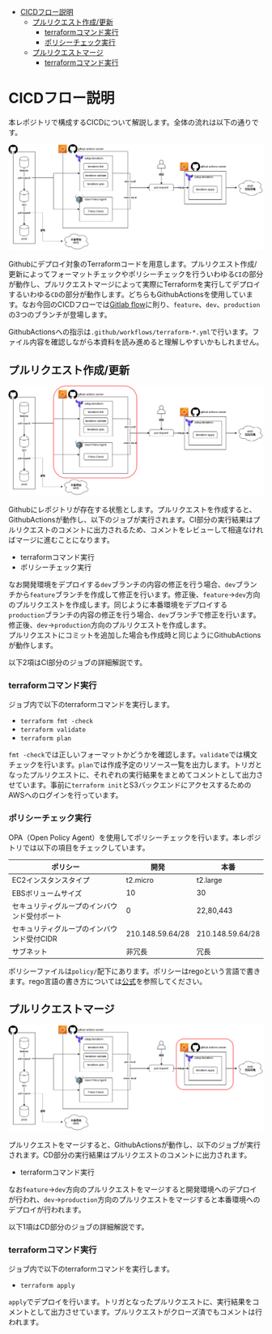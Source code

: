 - [CICDフロー説明](#cicdフロー説明)
  - [プルリクエスト作成/更新](#プルリクエスト作成更新)
    - [terraformコマンド実行](#terraformコマンド実行)
    - [ポリシーチェック実行](#ポリシーチェック実行)
  - [プルリクエストマージ](#プルリクエストマージ)
    - [terraformコマンド実行](#terraformコマンド実行-1)

# CICDフロー説明

本レポジトリで構成するCICDについて解説します。全体の流れは以下の通りです。  

![全体図](./../images/cicd-all.png)

Githubにデプロイ対象のTerraformコードを用意します。プルリクエスト作成/更新によってフォーマットチェックやポリシーチェックを行ういわゆる`CI`の部分が動作し、プルリクエストマージによって実際にTerraformを実行してデプロイするいわゆる`CD`の部分が動作します。どちらもGithubActionsを使用しています。なお今回のCICDフローでは[Gitlab flow]()に則り、`feature`、`dev`、`production`の3つのブランチが登場します。  

GithubActionsへの指示は`.github/workflows/terraform-*.yml`で行います。ファイル内容を確認しながら本資料を読み進めると理解しやすいかもしれません。

## プルリクエスト作成/更新
![CI図](./../images/cicd-ci.png)

Githubにレポジトリが存在する状態とします。プルリクエストを作成すると、GithubActionsが動作し、以下のジョブが実行されます。CI部分の実行結果はプルリクエストのコメントに出力されるため、コメントをレビューして相違なければマージに進むことになります。  
- terraformコマンド実行
- ポリシーチェック実行

なお開発環境をデプロイする`dev`ブランチの内容の修正を行う場合、`dev`ブランチから`feature`ブランチを作成して修正を行います。修正後、`feature`→`dev`方向のプルリクエストを作成します。同じように本番環境をデプロイする`production`ブランチの内容の修正を行う場合、`dev`ブランチで修正を行います。修正後、`dev`→`production`方向のプルリクエストを作成します。  
プルリクエストにコミットを追加した場合も作成時と同じようにGithubActionsが動作します。  

以下2項はCI部分のジョブの詳細解説です。

### terraformコマンド実行
ジョブ内で以下のterraformコマンドを実行します。
- `terraform fmt -check`
- `terraform validate`
- `terraform plan`

`fmt -check`では正しいフォーマットかどうかを確認します。`validate`では構文チェックを行います。`plan`では作成予定のリソース一覧を出力します。トリガとなったプルリクエストに、それぞれの実行結果をまとめてコメントとして出力させています。事前に`terraform init`とS3バックエンドにアクセスするためのAWSへのログインを行っています。  

### ポリシーチェック実行
OPA（Open Policy Agent）を使用してポリシーチェックを行います。本レポジトリでは以下の項目をチェックしています。  

|ポリシー|開発|本番|
|-|-|-|
|EC2インスタンスタイプ|t2.micro|t2.large|
|EBSボリュームサイズ|10|30|
|セキュリティグループのインバウンド受付ポート|0|22,80,443|
|セキュリティグループのインバウンド受付CIDR|210.148.59.64/28|210.148.59.64/28|
|サブネット|非冗長|冗長|

ポリシーファイルは`policy/`配下にあります。ポリシーはregoという言語で書きます。rego言語の書き方については[公式](https://www.openpolicyagent.org/docs/latest/policy-language/#the-basics)を参照してください。  

## プルリクエストマージ
![CD図](./../images/cicd-cd.png)

プルリクエストをマージすると、GithubActionsが動作し、以下のジョブが実行されます。CD部分の実行結果はプルリクエストのコメントに出力されます。
- terraformコマンド実行

なお`feature`→`dev`方向のプルリクエストをマージすると開発環境へのデプロイが行われ、`dev`→`production`方向のプルリクエストをマージすると本番環境へのデプロイが行われます。

以下1項はCD部分のジョブの詳細解説です。

### terraformコマンド実行
ジョブ内で以下のterraformコマンドを実行します。
- `terraform apply`

`apply`でデプロイを行います。トリガとなったプルリクエストに、実行結果をコメントとして出力させています。プルリクエストがクローズ済でもコメントは行われます。
